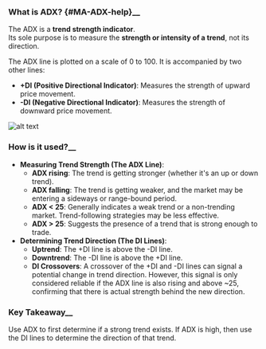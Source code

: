 ### What is ADX?  {#MA-ADX-help}</span>__
The ADX is a __trend strength indicator__.<br>
Its sole purpose is to measure the __strength or intensity of a trend__, not its direction.

The ADX line is plotted on a scale of 0 to 100. It is accompanied by two other lines:

- __+DI (Positive Directional Indicator)__: Measures the strength of upward price movement.
- __-DI (Negative Directional Indicator)__: Measures the strength of downward price movement.

![alt text](images/ADX_example.png)

### How is it used?</span>__
- __Measuring Trend Strength (The ADX Line)__:
    - __ADX rising__: The trend is getting stronger (whether it's an up or down trend).
    - __ADX falling__: The trend is getting weaker, and the market may be entering a sideways or range-bound period.
    - __ADX < 25__: Generally indicates a weak trend or a non-trending market. Trend-following strategies may be less effective.
    - __ADX > 25__: Suggests the presence of a trend that is strong enough to trade.
- __Determining Trend Direction (The DI Lines)__:
    - __Uptrend__: The +DI line is above the -DI line.
    - __Downtrend__: The -DI line is above the +DI line.
    - __DI Crossovers__: A crossover of the +DI and -DI lines can signal a potential change in trend direction. However, this signal is only considered reliable if the ADX line is also rising and above ~25, confirming that there is actual strength behind the new direction.

### Key Takeaway</span>__
Use ADX to first determine if a strong trend exists. If ADX is high, then use the DI lines to determine the direction of that trend.
